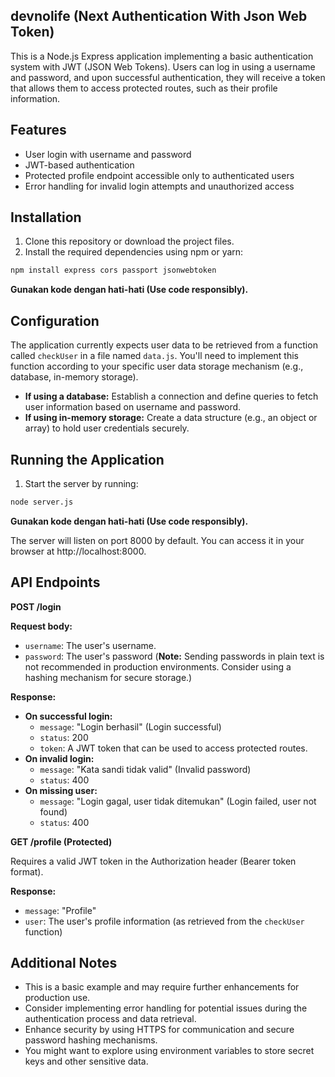 ## devnolife **(Next Authentication With Json Web Token)**
This is a Node.js Express application implementing a basic authentication system with JWT (JSON Web Tokens). Users can log in using a username and password, and upon successful authentication, they will receive a token that allows them to access protected routes, such as their profile information.

## Features

* User login with username and password
* JWT-based authentication
* Protected profile endpoint accessible only to authenticated users
* Error handling for invalid login attempts and unauthorized access

## Installation

1. Clone this repository or download the project files.
2. Install the required dependencies using npm or yarn:

```bash
npm install express cors passport jsonwebtoken
```

**Gunakan kode dengan hati-hati (Use code responsibly).**

## Configuration

The application currently expects user data to be retrieved from a function called `checkUser` in a file named `data.js`. You'll need to implement this function according to your specific user data storage mechanism (e.g., database, in-memory storage).

* **If using a database:** Establish a connection and define queries to fetch user information based on username and password.
* **If using in-memory storage:** Create a data structure (e.g., an object or array) to hold user credentials securely.

## Running the Application

1. Start the server by running:

```bash
node server.js
```

**Gunakan kode dengan hati-hati (Use code responsibly).**

The server will listen on port 8000 by default. You can access it in your browser at http://localhost:8000.

## API Endpoints

**POST /login**

**Request body:**

* `username`: The user's username.
* `password`: The user's password (**Note:** Sending passwords in plain text is not recommended in production environments. Consider using a hashing mechanism for secure storage.)

**Response:**

* **On successful login:**
    * `message`: "Login berhasil" (Login successful)
    * `status`: 200
    * `token`: A JWT token that can be used to access protected routes.
* **On invalid login:**
    * `message`: "Kata sandi tidak valid" (Invalid password)
    * `status`: 400
* **On missing user:**
    * `message`: "Login gagal, user tidak ditemukan" (Login failed, user not found)
    * `status`: 400

**GET /profile (Protected)**

Requires a valid JWT token in the Authorization header (Bearer token format).

**Response:**

* `message`: "Profile"
* `user`: The user's profile information (as retrieved from the `checkUser` function)

## Additional Notes

* This is a basic example and may require further enhancements for production use.
* Consider implementing error handling for potential issues during the authentication process and data retrieval.
* Enhance security by using HTTPS for communication and secure password hashing mechanisms.
* You might want to explore using environment variables to store secret keys and other sensitive data.
